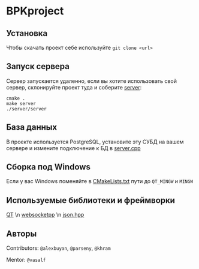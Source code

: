 # BPKproject

## Установка
Чтобы скачать проект себе используйте `git clone <url>`

## Запуск сервера
Сервер запускается удаленно, если вы хотите использовать свой сервер, склонируйте проект туда и соберите [server](server):
```
cmake .
make server
./server/server
```

## База данных
В проекте используется PostgreSQL, установите эту СУБД на вашем сервере и измените подключение к БД в [server.cpp](server/server.cpp)

## Сборка под Windows
Если у вас Windows поменяйте в [CMakeLists.txt](CMakeLists.txt) пути до `QT_MINGW` и `MINGW`

## Используемые библиотеки и фреймворки
[QT](https://www.qt.io/ "QT") \n
[websocketpp](https://github.com/zaphoyd/websocketpp/ "websocketpp GitHub repository") \n
[json.hpp](https://github.com/nlohmann/json "nlohmann/json GitHub repository")

## Авторы
Contributors: `@alexbuyan`, `@parseny`, `@khram`

Mentor: `@vasalf`
